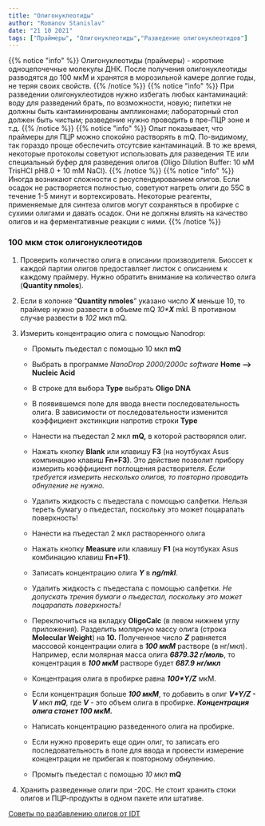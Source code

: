 ```yaml
---
title: "Олигонуклеотиды"
author: "Romanov Stanislav"
date: "21 10 2021"
tags: ["Праймеры", "Олигонуклеотиды","Разведение олигонуклеотидов"]
---
```


{{% notice "info" %}}
Олигонуклеотиды (праймеры) - короткие одноцепочечные молекулы ДНК. После получения олигонуклеотиды разводятся до 100 мкМ и хранятся в морозильной камере долгие годы, не теряя своих свойств.
{{% /notice %}}
{{% notice "info" %}}
При разведении олигонуклеотидов нужно избегать любых кантаминаций: воду для разведений брать, по возможности, новую; пипетки не должны быть кантаминированы ампликонами; лабораторный стол должен быть чистым; разведение нужно проводить в пре-ПЦР зоне и т.д.
{{% /notice %}}
{{% notice "info" %}}
Опыт показывает, что праймеры для ПЦР можно спокойно растворять в mQ. По-видимому, так гораздо проще обеспечить отсутсвие кантаминаций. В то же время, некоторые протоколы советуют использовать для разведения TE или специальный буфер для разведения олигов (Oligo Dilution Buffer: 10 мМ TrisHCl pH8.0 + 10 mM NaCl). 
{{% /notice %}}
{{% notice "info" %}}
Иногда возникают сложности с ресуспендированием олигов. Если осадок не растворяется полностью, советуют нагреть олиги до 55С в течение 1-5 минут и вортексировать. Некоторые реагенты, применяемые для синтеза олигов могут сохраняться в пробирке с сухими олигами и давать осадок. Они не должны влиять на качество олигов и на ферментативные реакции с ними.
{{% /notice %}}

### 100 мкм сток олигонуклеотидов

1.  Проверить количество олига в описании производителя. Биоссет к каждой партии олигов предоставляет листок с описанием к каждому праймеру. Нужно обратить внимание на количество олига (**Quantity nmoles**).

2.  Если в колонке “**Quantity nmoles**” указано число ***X*** меньше 10, то праймер нужно развести в объеме mQ *10\***X*** mkl. В противном случае развести в *102* мкл mQ.

3.  Измерить концентрацию олига c помощью Nanodrop:

    -   Промыть пъедестал с помощью 10 мкл **mQ**

    -   Выбрать в программе *NanoDrop 2000/2000c software* **Home –&gt; Nucleic Acid**

    -   В строке для выбора **Type** выбрать **Oligo DNA**

    -   В появившемся поле для ввода внести последовательность олига. В зависимости от последовательности изменится коэффициент экстинкции напротив строки **Type**

    -   Нанести на пъедестал 2 мкл **mQ,** в которой растворялся олиг.

    -   Нажать кнопку **Blank** или клавишу **F3** (на ноутбуках Asus компинацию клавиш **Fn+F3)**. Это действие позволит прибору измерить коэффициент поглощения растворителя. *Если требуется измерить несколько олигов, то повторно проводить обнуление не нужно.*

    -   Удалить жидкость с пъедестала с помощью салфетки. Нельзя тереть бумагу о пъедестал, поскольку это может поцарапать поверхность!

    -   Нанести на пъедестал 2 мкл растворенного олига

    -   Нажать кнопку **Measure** или клавишу **F1** (на ноутбуках Asus комбинацию клавиш **Fn+F1)**.

    -   Записать концентрацию олига ***Y*** в ***ng/mkl***.

    -   Удалить жидкость с пъедестала с помощью салфетки. *Не допускать трения бумаги о пъедестал, поскольку это может поцарапать поверхность!*

    -   Переключиться на вкладку **OligoCalc** (в левом нижнем углу приложения)*.* Разделить молярную массу олига (строка **Molecular Weight**) на **10.** Полученное число ***Z*** равняется массовой концентрации олига в ***100 мкМ*** растворе (в нг/мкл). Например, если молярная масса олига ***6879.32 г/моль***, то концентрация в ***100 мкМ*** растворе будет ***687.9*** ***нг/мкл***

    -   Концентрация олига в пробирке равна ***100\*Y/Z*** мкМ.

    -   Если концентрация больше ***100 мкМ***, то добавить в олиг ***V\*Y/Z - V*** *мкл* ***mQ**,* где ***V*** - это объем олига в пробирке. ***Концентрация олига станет 100 мкМ.***

    -   Написать концентрацию разведенного олига на пробирке.

    -   Если нужно проверить еще один олиг, то записать его последовательность в поле для ввода и провести измерение концентрации не прибегая к повторному обнулению.

    -   Промыть пъедестал с помощью *10 мкл* **mQ**

4.  Хранить разведенные олиги при -20С. Не стоит хранить стоки олигов и ПЦР-продукты в одном пакете или штативе.

[Советы по разбавлению олигов от IDT](https://www.idtdna.com/pages/education/decoded/article/my-oligos-have-arrived-now-what-)
